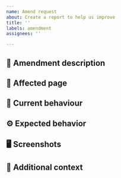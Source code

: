 ```yaml
---
name: Amend request
about: Create a report to help us improve
title: ''
labels: amendment
assignees: ''

---
```


## 🐞 Amendment description
<!-- A clear and concise description of what the amendment is. -->

## 🔗 Affected page

## 🔢 Current behaviour

## ⚙️ Expected behavior
<!-- A clear and concise description of what you expected to happen. -->

## 🖥️ Screenshots
<!-- If applicable, add screenshots to help explain your problem a good animated screenshot can replace 'steps to reproduce'. -->

## 📝 Additional context
<!-- Add any other context about the problem here. For example it might be worth mentioning if you have any chrome extensions which may cause the problem -->

